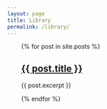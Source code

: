 ```yaml
---
layout: page
title: Library
permalink: /library/
---
```


<div style="padding: 0 2rem;">
  <div class="posts">
    {% for post in site.posts %}
      <article>
        <h2><a href="{{ post.url }}">{{ post.title }}</a></h2>
        <p>{{ post.excerpt }}</p>
      </article>
    {% endfor %}
  </div>
</div>

